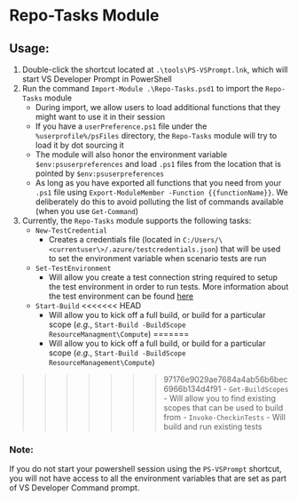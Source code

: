 # Repo-Tasks Module

## Usage:

1. Double-click the shortcut located at `.\tools\PS-VSPrompt.lnk`, which will start VS Developer Prompt in PowerShell
2. Run the command `Import-Module .\Repo-Tasks.psd1` to import the `Repo-Tasks` module
	- During import, we allow users to load additional functions that they might want to use it in their session
	- If you have a `userPreference.ps1` file under the `%userprofile%/psFiles` directory, the `Repo-Tasks` module will try to load it by dot sourcing it
	- The module will also honor the environment variable `$env:psuserpreferences` and load `.ps1` files from the location that is pointed by `$env:psuserpreferences`
	- As long as you have exported all functions that you need from your `.ps1` file using `Export-ModuleMember -Function {{functionName}}`. We deliberately do this to avoid polluting the list of commands available (when you use `Get-Command`)
3. Currently, the `Repo-Tasks` module supports the following tasks:
	- `New-TestCredential`
		- Creates a credentials file (located in `C:/Users/\<currentuser\>/.azure/testcredentials.json`) that will be used to set the environment variable when scenario tests are run
	- `Set-TestEnvironment`
		- Will allow you create a test connection string required to setup the test environment in order to run tests. More information about the test environment can be found [here](./using-azure-test-framework.md)
	- `Start-Build`
<<<<<<< HEAD
		- Will allow you to kick off a full build, or build for a particular scope (_e.g._, `Start-Build -BuildScope ResourceManagment\Compute`)
=======
		- Will allow you to kick off a full build, or build for a particular scope (_e.g._, `Start-Build -BuildScope ResourceManagement\Compute`)
>>>>>>> 97176e9029ae7684a4ab56b6bec6966b134d4f91
	- `Get-BuildScopes`
		- Will allow you to find existing scopes that can be used to build from
	- `Invoke-CheckinTests`
		- Will build and run existing tests

### Note:
If you do not start your powershell session using the `PS-VSPrompt` shortcut, you will not have access to all the environment variables that are set as part of VS Developer Command prompt.